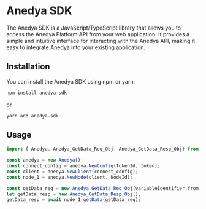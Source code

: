 # Anedya SDK

The Anedya SDK is a JavaScript/TypeScript library that allows you to access the Anedya Platform API from your web application. It provides a simple and intuitive interface for interacting with the Anedya API, making it easy to integrate Anedya into your existing application.

## Installation

You can install the Anedya SDK using npm or yarn:

```bash
npm install anedya-sdk
```

or

```bash
yarn add anedya-sdk
```

## Usage

```javascript
import { Anedya, Anedya_GetData_Req_Obj, Anedya_GetData_Resp_Obj} from "anedya-sdk";

const anedya = new Anedya();
const connect_config = anedya.NewConfig(tokenId, token);
const client = anedya.NewClient(connect_config);
const node_1 = anedya.NewNode(client, NodeId);

const getData_req = new Anedya_GetData_Req_Obj(variableIdentifier,from_time,to_time);
let getData_resp = new Anedya_GetData_Resp_Obj();
getData_resp = await node_1.getData(getData_req);
```
